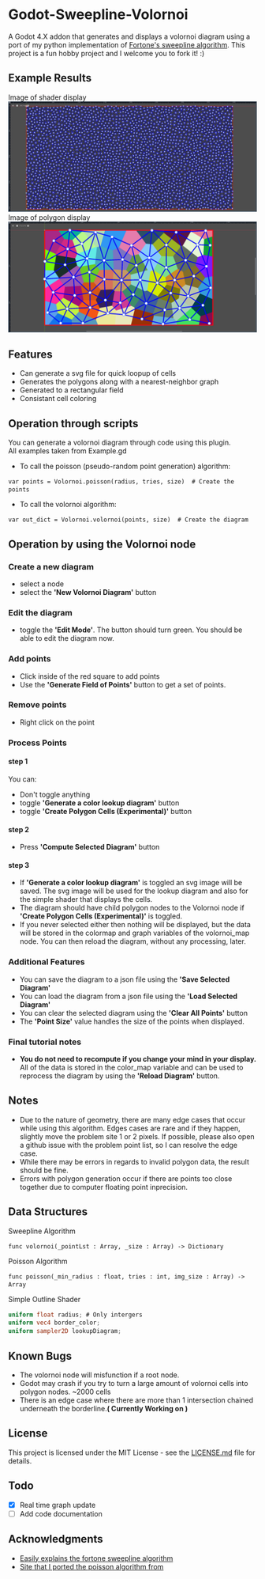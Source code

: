 # Godot-Sweepline-Volornoi

A Godot 4.X addon that generates and displays a volornoi diagram using a port of my python implementation of [Fortone's sweepline algorithm](https://en.wikipedia.org/wiki/Fortune%27s_algorithm). This project is a fun hobby project and I welcome you to fork it! :)

## Example Results
Image of shader display
![Image of shader display](https://github.com/Sinowa-Programming/Godot-Sweepline-Volornoi/blob/main/images/shader_display_example.png)
Image of polygon display
![Image of Polygon Display](https://github.com/Sinowa-Programming/Godot-Sweepline-Volornoi/blob/main/images/polygon_display_example.png)

## Features

* Can generate a svg file for quick loopup of cells
* Generates the polygons along with a nearest-neighbor graph
* Generated to a rectangular field
* Consistant cell coloring

## Operation through scripts
You can generate a volornoi diagram through code using this plugin.\
All examples taken from Example.gd
* To call the poisson (pseudo-random point generation) algorithm:
```GDScript
var points = Volornoi.poisson(radius, tries, size)	# Create the points
```
* To call the volornoi algorithm:
```GDScript
var out_dict = Volornoi.volornoi(points, size)	# Create the diagram
```


## Operation by using the Volornoi node

### Create a new diagram
* select a node
* select the **'New Volornoi Diagram'** button

### Edit the diagram
* toggle the **'Edit Mode'**. The button should turn green. You should be able to edit the diagram now.

### Add points
* Click inside of the red square to add points
* Use the **'Generate Field of Points'** button to get a set of points. 

### Remove points
* Right click on the point

### Process Points

#### step 1
You can:
* Don't toggle anything
* toggle **'Generate a color lookup diagram'** button
* toggle **'Create Polygon Cells (Experimental)'** button

#### step 2
* Press **'Compute Selected Diagram'** button

#### step 3
* If **'Generate a color lookup diagram'** is toggled an svg image will be saved. The svg image will be used for the lookup diagram and also for the simple shader that displays the cells.
* The diagram should have child polygon nodes to the Volornoi node if **'Create Polygon Cells (Experimental)'** is toggled.
* If you never selected either then nothing will be displayed, but the data will be stored in the colormap and graph variables of the volornoi_map node. You can then reload the diagram, without any processing, later.

### Additional Features
* You can save the diagram to a json file using the **'Save Selected Diagram'**
* You can load the diagram from a json file using the **'Load Selected Diagram'**
* You can clear the selected diagram using the **'Clear All Points'** button
* The **'Point Size'** value handles the size of the points when displayed.

### Final tutorial notes
* **You do not need to recompute if you change your mind in your display.** All of the data is stored in the color_map variable and can be used to reprocess the diagram by using the **'Reload Diagram'** button.

## Notes
* Due to the nature of geometry, there are many edge cases that occur while using this algorithm. Edges cases are rare and if they happen, slightly move the problem site 1 or 2 pixels. If possible, please also open a github issue with the problem point list, so I can resolve the edge case.
* While there may be errors in regards to invalid polygon data, the result should be fine.
* Errors with polygon generation occur if there are points too close together due to computer floating point inprecision.


## Data Structures
Sweepline Algorithm
```GDScript
func volornoi(_pointLst : Array, _size : Array) -> Dictionary
```
Poisson Algorithm
```GDScript
func poisson(_min_radius : float, tries : int, img_size : Array) -> Array
```
Simple Outline Shader
```GLSL
uniform float radius; # Only intergers
uniform vec4 border_color;
uniform sampler2D lookupDiagram;
```

## Known Bugs
* The volornoi node will misfunction if a root node.
* Godot may crash if you try to turn a large amount of volornoi cells into polygon nodes. ~2000 cells
* There is an edge case where there are more than 1 intersection chained underneath the borderline.**( Currently Working on )**
## License

This project is licensed under the MIT License - see the [LICENSE.md](https://github.com/Sinowa-Programming/Godot-Sweepline-Volornoi/blob/main/LICENSE) file for details.

## Todo
* [x] Real time graph update
* [ ] Add code documentation

## Acknowledgments

* [Easily explains the fortone sweepline algorithm](https://blog.ivank.net/fortunes-algorithm-and-implementation.html)
* [Site that I ported the poisson algorithm from](https://sighack.com/post/poisson-disk-sampling-bridsons-algorithm)
